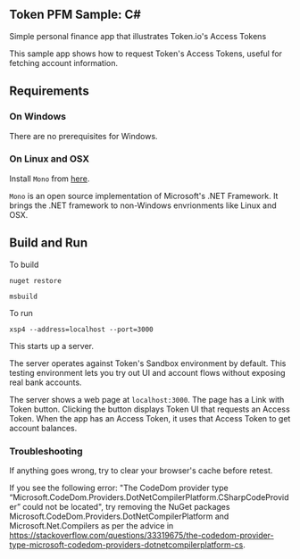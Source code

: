 ## Token PFM Sample: C#

Simple personal finance app that illustrates Token.io's Access Tokens

This sample app shows how to request Token's Access Tokens, useful
for fetching account information.

## Requirements

### On Windows

There are no prerequisites for Windows.

### On Linux and OSX

Install `Mono` from [here](https://www.mono-project.com/download/stable/).

 `Mono` is an open source implementation of Microsoft's .NET Framework. It brings the .NET framework to non-Windows envrionments like Linux and OSX.

## Build and Run

To build

``` 
nuget restore

msbuild
```

To run 
```
xsp4 --address=localhost --port=3000
```

This starts up a server.

The server operates against Token's Sandbox environment by default.
This testing environment lets you try out UI and account flows without
exposing real bank accounts.

The server shows a web page at `localhost:3000`. The page has a Link with Token button.
Clicking the button displays Token UI that requests an Access Token.
When the app has an Access Token, it uses that Access Token to get account balances.

### Troubleshooting

If anything goes wrong, try to clear your browser's cache before retest.

If you see the following error: "The CodeDom provider type “Microsoft.CodeDom.Providers.DotNetCompilerPlatform.CSharpCodeProvider” could not be located",
try removing the NuGet packages Microsoft.CodeDom.Providers.DotNetCompilerPlatform and Microsoft.Net.Compilers
as per the advice in https://stackoverflow.com/questions/33319675/the-codedom-provider-type-microsoft-codedom-providers-dotnetcompilerplatform-cs.
